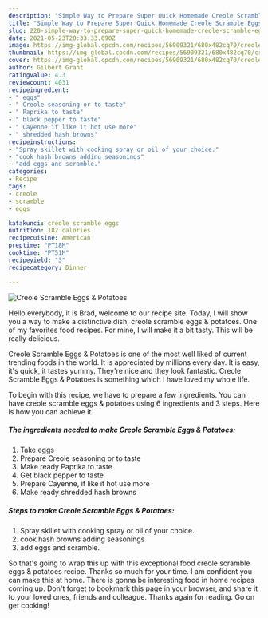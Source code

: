 ```yaml
---
description: "Simple Way to Prepare Super Quick Homemade Creole Scramble Eggs &amp;amp; Potatoes"
title: "Simple Way to Prepare Super Quick Homemade Creole Scramble Eggs &amp;amp; Potatoes"
slug: 220-simple-way-to-prepare-super-quick-homemade-creole-scramble-eggs-and-amp-potatoes
date: 2021-05-23T20:33:33.690Z
image: https://img-global.cpcdn.com/recipes/56909321/680x482cq70/creole-scramble-eggs-potatoes-recipe-main-photo.jpg
thumbnail: https://img-global.cpcdn.com/recipes/56909321/680x482cq70/creole-scramble-eggs-potatoes-recipe-main-photo.jpg
cover: https://img-global.cpcdn.com/recipes/56909321/680x482cq70/creole-scramble-eggs-potatoes-recipe-main-photo.jpg
author: Gilbert Grant
ratingvalue: 4.3
reviewcount: 4031
recipeingredient:
- " eggs"
- " Creole seasoning or to taste"
- " Paprika to taste"
- " black pepper to taste"
- " Cayenne if like it hot use more"
- " shredded hash browns"
recipeinstructions:
- "Spray skillet with cooking spray or oil of your choice."
- "cook hash browns adding seasonings"
- "add eggs and scramble."
categories:
- Recipe
tags:
- creole
- scramble
- eggs

katakunci: creole scramble eggs 
nutrition: 182 calories
recipecuisine: American
preptime: "PT18M"
cooktime: "PT51M"
recipeyield: "3"
recipecategory: Dinner

---
```



![Creole Scramble Eggs &amp; Potatoes](https://img-global.cpcdn.com/recipes/56909321/680x482cq70/creole-scramble-eggs-potatoes-recipe-main-photo.jpg)

Hello everybody, it is Brad, welcome to our recipe site. Today, I will show you a way to make a distinctive dish, creole scramble eggs &amp; potatoes. One of my favorites food recipes. For mine, I will make it a bit tasty. This will be really delicious.



Creole Scramble Eggs &amp; Potatoes is one of the most well liked of current trending foods in the world. It is appreciated by millions every day. It is easy, it's quick, it tastes yummy. They're nice and they look fantastic. Creole Scramble Eggs &amp; Potatoes is something which I have loved my whole life.


To begin with this recipe, we have to prepare a few ingredients. You can have creole scramble eggs &amp; potatoes using 6 ingredients and 3 steps. Here is how you can achieve it.

<!--inarticleads1-->

##### The ingredients needed to make Creole Scramble Eggs &amp; Potatoes:

1. Take  eggs
1. Prepare  Creole seasoning or to taste
1. Make ready  Paprika to taste
1. Get  black pepper to taste
1. Prepare  Cayenne, if like it hot use more
1. Make ready  shredded hash browns




<!--inarticleads2-->

##### Steps to make Creole Scramble Eggs &amp; Potatoes:

1. Spray skillet with cooking spray or oil of your choice.
1. cook hash browns adding seasonings
1. add eggs and scramble.




So that's going to wrap this up with this exceptional food creole scramble eggs &amp; potatoes recipe. Thanks so much for your time. I am confident you can make this at home. There is gonna be interesting food in home recipes coming up. Don't forget to bookmark this page in your browser, and share it to your loved ones, friends and colleague. Thanks again for reading. Go on get cooking!
